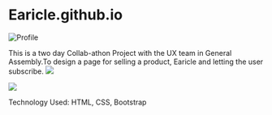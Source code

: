# Earicle.github.io
![Profile]((https://meltedopen.github.io/Earicle.github.io/))

This is a two day Collab-athon Project with the UX team in General Assembly.To design a page for selling a product,
Earicle and letting the user subscribe.
![](https://cdn.glitch.com/d776f221-4149-426d-9f2b-4dadbef42f07%2FScreen%20Shot%202019-04-01%20at%202.39.48%20PM.png?1554154851772)


![](https://cdn.glitch.com/d776f221-4149-426d-9f2b-4dadbef42f07%2FScreen%20Shot%202019-04-01%20at%202.42.45%20PM.png?1554154986557)

Technology Used:
 HTML, CSS, Bootstrap
